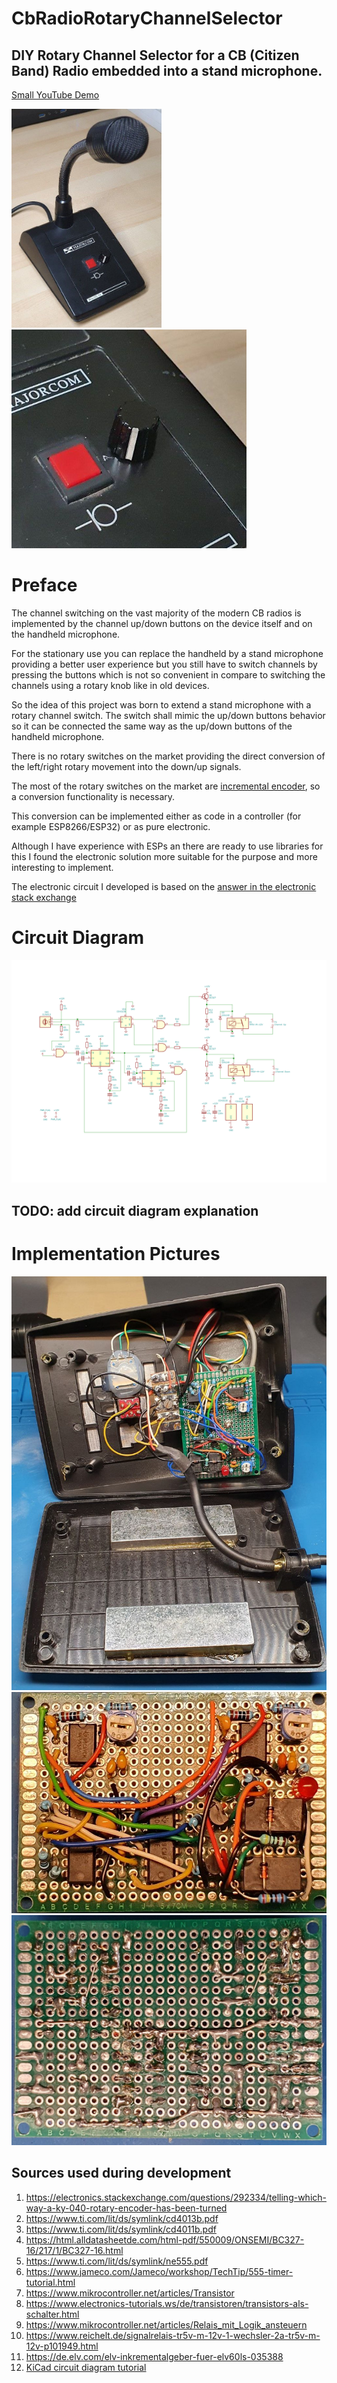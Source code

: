 # CbRadioRotaryChannelSelector
## DIY Rotary Channel Selector for a CB (Citizen Band) Radio embedded into a stand microphone.
[Small YouTube Demo](https://youtu.be/qo1N41HTzeY)

<img src="./stand_microphone.jpg" alt="circuit diagram" height="350" >
<img src="./rotary_switch.jpg" alt="circuit diagram" height="350" >


# Preface
The channel switching on the vast majority of the modern CB radios is implemented by the channel up/down buttons on the device itself and on the handheld microphone. 

For the stationary use you can replace the handheld by a stand microphone providing a better user experience but you still have to switch channels by pressing the buttons which is not so convenient in compare to switching the channels using a rotary knob like in old devices.

So the idea of this project was born to extend a stand microphone with a rotary channel switch. The switch shall mimic the up/down buttons behavior so it can be connected the same way as the up/down buttons of the handheld microphone.
 
There is no rotary switches on the market providing the direct conversion of the left/right rotary movement into the down/up signals.

The most of the rotary switches on the market are [incremental encoder](https://en.wikipedia.org/wiki/Incremental_encoder), so a conversion functionality is necessary.

This conversion can be implemented either as code in a controller (for example ESP8266/ESP32) or as pure electronic.

Although I have experience with ESPs an there are ready to use libraries for this I found the electronic solution more suitable for the purpose and more interesting to implement.

The electronic circuit I developed is based on the [answer in the electronic stack exchange](https://electronics.stackexchange.com/a/290684)

# Circuit Diagram
<a href="./circuit_diagram.svg" target="_blank">
    <img src="./circuit_diagram.svg" alt="circuit diagram SVG" >
</a>

## TODO: add circuit diagram explanation

# Implementation Pictures
![wiring](wiring.jpg)
![circuit board front](circuit_board_front.jpg)
![circuit board back](circuit_board_back.jpg)

## Sources used during development
1. <https://electronics.stackexchange.com/questions/292334/telling-which-way-a-ky-040-rotary-encoder-has-been-turned>
2. <https://www.ti.com/lit/ds/symlink/cd4013b.pdf>
3. <https://www.ti.com/lit/ds/symlink/cd4011b.pdf>
4. <https://html.alldatasheetde.com/html-pdf/550009/ONSEMI/BC327-16/217/1/BC327-16.html>
5. <https://www.ti.com/lit/ds/symlink/ne555.pdf>
6. <https://www.jameco.com/Jameco/workshop/TechTip/555-timer-tutorial.html>
7. <https://www.mikrocontroller.net/articles/Transistor>
8. <https://www.electronics-tutorials.ws/de/transistoren/transistors-als-schalter.html>
9. <https://www.mikrocontroller.net/articles/Relais_mit_Logik_ansteuern>
10. <https://www.reichelt.de/signalrelais-tr5v-m-12v-1-wechsler-2a-tr5v-m-12v-p101949.html>
11. <https://de.elv.com/elv-inkrementalgeber-fuer-elv60ls-035388>
12. [KiCad circuit diagram tutorial](https://youtu.be/AHlyiWntAKU)
